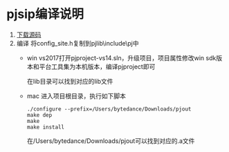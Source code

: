 # pjsip编译说明

1. [下载源码](https://www.pjsip.org/download.htm)
2. 编译
    将config_site.h复制到pjlib\include\pj中
    - win
        vs2017打开pjproject-vs14.sln，升级项目，项目属性修改win sdk版本和平台工具集为本机版本，编译pjproject即可

        在lib目录可以找到对应的lib文件
    - mac
        进入项目根目录，执行如下脚本
        ```
        ./configure --prefix=/Users/bytedance/Downloads/pjout
        make dep
        make
        make install
        ```
        在/Users/bytedance/Downloads/pjout可以找到对应的.a文件

